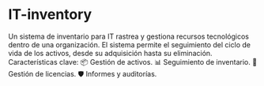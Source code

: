 # IT-inventory
Un sistema de inventario para IT rastrea y gestiona recursos tecnológicos dentro de una organización. El sistema permite el seguimiento del ciclo de vida de los activos, desde su adquisición hasta su eliminación. Características clave: 📦 Gestión de activos. 📊 Seguimiento de inventario. 💾 Gestión de licencias. 🛡️ Informes y auditorías.
